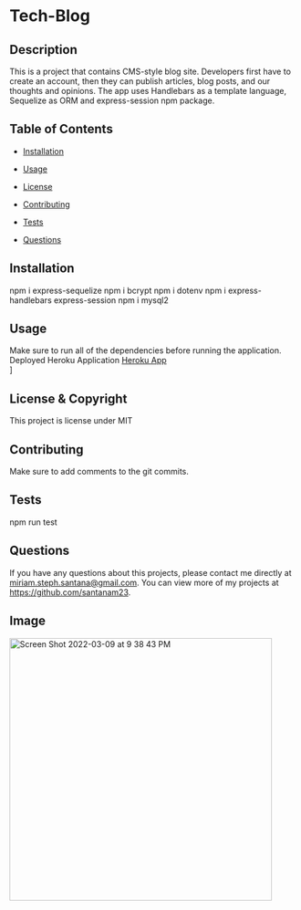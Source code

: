 # Tech-Blog
  
  ## Description 
  This is a project that contains CMS-style blog site. Developers first have to create an account, then they can publish articles, blog posts, and our thoughts and opinions. The app uses Handlebars as a template language, Sequelize as ORM and express-session npm package.
  ## Table of Contents
  * [Installation](#installation)

  * [Usage](#usage)

  * [License](#license)

  * [Contributing](#contributing)

  * [Tests](#tests)
  
  * [Questions](#questions)
  
  ## Installation 
  npm i express-sequelize 
  npm i bcrypt 
  npm i dotenv 
  npm i express-handlebars express-session 
  npm i mysql2


  ## Usage 
  Make sure to run all of the dependencies before running the application. 
  Deployed Heroku Application [Heroku App](https://miriams-blog-app.herokuapp.com/ "Live")      
]

  ## License & Copyright
  This project is license under MIT

  ## Contributing 
  Make sure to add comments to the git commits.

  ## Tests
  npm run test
  
  ## Questions
  If you have any questions about this projects, please contact me directly at miriam.steph.santana@gmail.com. You can view more of my projects at https://github.com/santanam23.
  
## Image 
<img width="460" alt="Screen Shot 2022-03-09 at 9 38 43 PM" src="https://user-images.githubusercontent.com/94243898/157583793-4556168c-0c8a-4ef1-a08f-e991e9b2cdec.png">
